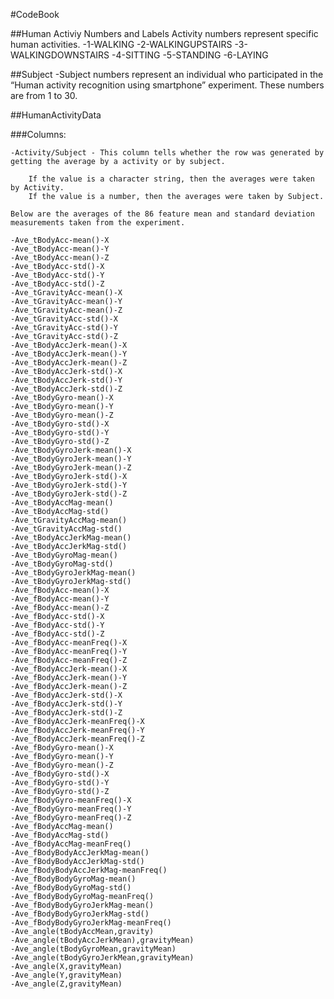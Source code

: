 
#CodeBook

##Human Activiy Numbers and Labels
Activity numbers represent specific human activities.
	-1-WALKING
	-2-WALKINGUPSTAIRS
	-3-WALKINGDOWNSTAIRS
	-4-SITTING
	-5-STANDING
	-6-LAYING

##Subject
-Subject numbers represent an individual who participated in the “Human activity recognition using smartphone” experiment. These numbers are from 1 to 30.

##HumanActivityData

###Columns:

	-Activity/Subject - This column tells whether the row was generated by getting the average by a activity or by subject.
	
		If the value is a character string, then the averages were taken by Activity.
		If the value is a number, then the averages were taken by Subject. 
	
	Below are the averages of the 86 feature mean and standard deviation measurements taken from the experiment.

	-Ave_tBodyAcc-mean()-X
	-Ave_tBodyAcc-mean()-Y
	-Ave_tBodyAcc-mean()-Z
	-Ave_tBodyAcc-std()-X
	-Ave_tBodyAcc-std()-Y
	-Ave_tBodyAcc-std()-Z
	-Ave_tGravityAcc-mean()-X
	-Ave_tGravityAcc-mean()-Y
	-Ave_tGravityAcc-mean()-Z
	-Ave_tGravityAcc-std()-X
	-Ave_tGravityAcc-std()-Y
	-Ave_tGravityAcc-std()-Z
	-Ave_tBodyAccJerk-mean()-X
	-Ave_tBodyAccJerk-mean()-Y
	-Ave_tBodyAccJerk-mean()-Z
	-Ave_tBodyAccJerk-std()-X
	-Ave_tBodyAccJerk-std()-Y
	-Ave_tBodyAccJerk-std()-Z
	-Ave_tBodyGyro-mean()-X
	-Ave_tBodyGyro-mean()-Y
	-Ave_tBodyGyro-mean()-Z
	-Ave_tBodyGyro-std()-X
	-Ave_tBodyGyro-std()-Y
	-Ave_tBodyGyro-std()-Z
	-Ave_tBodyGyroJerk-mean()-X
	-Ave_tBodyGyroJerk-mean()-Y
	-Ave_tBodyGyroJerk-mean()-Z
	-Ave_tBodyGyroJerk-std()-X
	-Ave_tBodyGyroJerk-std()-Y
	-Ave_tBodyGyroJerk-std()-Z
	-Ave_tBodyAccMag-mean()
	-Ave_tBodyAccMag-std()
	-Ave_tGravityAccMag-mean()
	-Ave_tGravityAccMag-std()
	-Ave_tBodyAccJerkMag-mean()
	-Ave_tBodyAccJerkMag-std()
	-Ave_tBodyGyroMag-mean()
	-Ave_tBodyGyroMag-std()
	-Ave_tBodyGyroJerkMag-mean()
	-Ave_tBodyGyroJerkMag-std()
	-Ave_fBodyAcc-mean()-X
	-Ave_fBodyAcc-mean()-Y
	-Ave_fBodyAcc-mean()-Z
	-Ave_fBodyAcc-std()-X
	-Ave_fBodyAcc-std()-Y
	-Ave_fBodyAcc-std()-Z
	-Ave_fBodyAcc-meanFreq()-X
	-Ave_fBodyAcc-meanFreq()-Y
	-Ave_fBodyAcc-meanFreq()-Z
	-Ave_fBodyAccJerk-mean()-X
	-Ave_fBodyAccJerk-mean()-Y
	-Ave_fBodyAccJerk-mean()-Z
	-Ave_fBodyAccJerk-std()-X
	-Ave_fBodyAccJerk-std()-Y
	-Ave_fBodyAccJerk-std()-Z
	-Ave_fBodyAccJerk-meanFreq()-X
	-Ave_fBodyAccJerk-meanFreq()-Y
	-Ave_fBodyAccJerk-meanFreq()-Z
	-Ave_fBodyGyro-mean()-X
	-Ave_fBodyGyro-mean()-Y
	-Ave_fBodyGyro-mean()-Z
	-Ave_fBodyGyro-std()-X
	-Ave_fBodyGyro-std()-Y
	-Ave_fBodyGyro-std()-Z
	-Ave_fBodyGyro-meanFreq()-X
	-Ave_fBodyGyro-meanFreq()-Y
	-Ave_fBodyGyro-meanFreq()-Z
	-Ave_fBodyAccMag-mean()
	-Ave_fBodyAccMag-std()
	-Ave_fBodyAccMag-meanFreq()
	-Ave_fBodyBodyAccJerkMag-mean()
	-Ave_fBodyBodyAccJerkMag-std()
	-Ave_fBodyBodyAccJerkMag-meanFreq()
	-Ave_fBodyBodyGyroMag-mean()
	-Ave_fBodyBodyGyroMag-std()
	-Ave_fBodyBodyGyroMag-meanFreq()
	-Ave_fBodyBodyGyroJerkMag-mean()
	-Ave_fBodyBodyGyroJerkMag-std()
	-Ave_fBodyBodyGyroJerkMag-meanFreq()
	-Ave_angle(tBodyAccMean,gravity)
	-Ave_angle(tBodyAccJerkMean),gravityMean)
	-Ave_angle(tBodyGyroMean,gravityMean)
	-Ave_angle(tBodyGyroJerkMean,gravityMean)
	-Ave_angle(X,gravityMean)
	-Ave_angle(Y,gravityMean)
	-Ave_angle(Z,gravityMean)
